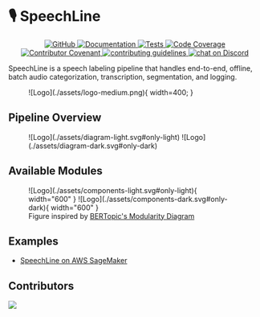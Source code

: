 # 🎙️ SpeechLine

<p align="center">
    <a href="https://github.com/bookbot-kids/speechline/blob/main/LICENSE.md">
        <img alt="GitHub" src="https://img.shields.io/badge/License-Apache--2.0-blue">
    </a>
    <a href="https://bookbot-kids.github.io/speechline/">
        <img alt="Documentation" src="https://img.shields.io/website?down_color=red&down_message=Offline&label=Website&up_color=green&up_message=Online&url=https%3A%2F%2Fbookbot-kids.github.io%2Fspeechline%2F">
    </a>
    <a href="https://github.com/bookbot-kids/speechline/actions/workflows/tests.yml">
        <img alt="Tests" src="https://github.com/bookbot-kids/speechline/actions/workflows/tests.yml/badge.svg">
    </a>
    <a href="https://codecov.io/gh/bookbot-kids/speechline">
        <img alt="Code Coverage" src="https://img.shields.io/codecov/c/github/bookbot-kids/speechline?label=Coverage&logo=codecov">
    </a>
    <a href="https://github.com/bookbot-kids/speechline/blob/main/CODE_OF_CONDUCT.md">
        <img alt="Contributor Covenant" src="https://img.shields.io/badge/Contributor%20Covenant-v2.0%20adopted-ff69b4.svg">
    </a>
    <a href="https://github.com/bookbot-kids/speechline/blob/main/CONTRIBUTING.md">
        <img alt="contributing guidelines" src="https://img.shields.io/badge/Contributing-Guidelines-brightgreen">
    </a>
    <a href="https://discord.gg/gqwTPyPxa6">
        <img alt="chat on Discord" src="https://img.shields.io/discord/1001447685645148169?logo=discord&label=Discord%20Chat">
    </a>
</p>

SpeechLine is a speech labeling pipeline that handles end-to-end, offline, batch audio categorization, transcription, segmentation, and logging.

<figure markdown>
  ![Logo](./assets/logo-medium.png){ width=400; }
</figure>

## Pipeline Overview

<figure markdown>
  ![Logo](./assets/diagram-light.svg#only-light)
  ![Logo](./assets/diagram-dark.svg#only-dark)
</figure>

## Available Modules

<figure markdown>
  ![Logo](./assets/components-light.svg#only-light){ width="600" }
  ![Logo](./assets/components-dark.svg#only-dark){ width="600" }
  <figcaption>Figure inspired by <a href="https://maartengr.github.io/BERTopic/algorithm/algorithm.html">BERTopic's Modularity Diagram</a></figcaption>
</figure>

## Examples

- [SpeechLine on AWS SageMaker](./examples/sagemaker)

## Contributors

<a href="https://github.com/bookbot-kids/speechline/graphs/contributors">
  <img src="https://contrib.rocks/image?repo=bookbot-kids/speechline" />
</a>